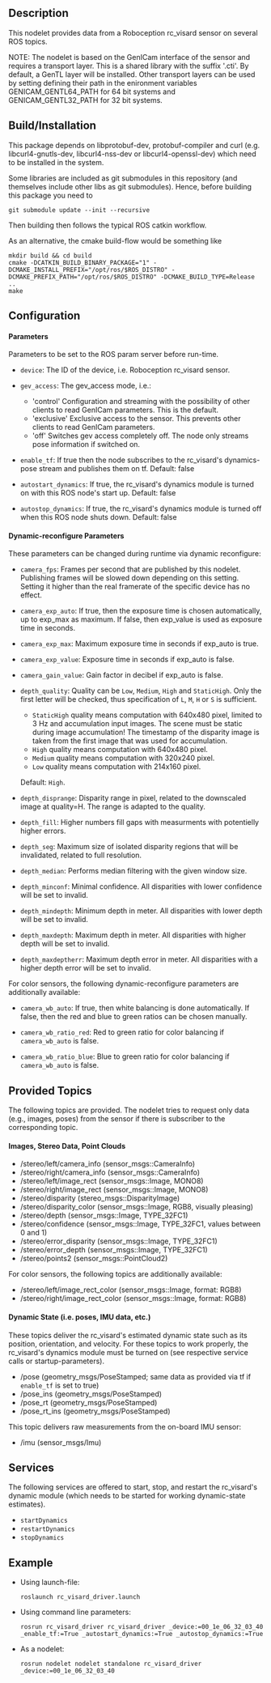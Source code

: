 
Description
-----------

This nodelet provides data from a Roboception rc_visard sensor on several ROS topics.

NOTE: The nodelet is based on the GenICam interface of the sensor and requires
a transport layer. This is a shared library with the suffix '.cti'. By default,
a GenTL layer will be installed. Other transport layers can be used by setting
defining their path in the enironment variables GENICAM_GENTL64_PATH for 64 bit
systems and GENICAM_GENTL32_PATH for 32 bit systems.


Build/Installation
------------------

This package depends on libprotobuf-dev, protobuf-compiler and curl
(e.g. libcurl4-gnutls-dev, libcurl4-nss-dev or libcurl4-openssl-dev) which need to be installed in the system.

Some libraries are included as git submodules in this repository
(and themselves include other libs as git submodules).
Hence, before building this package you need to

    git submodule update --init --recursive

Then building then follows the typical ROS catkin workflow.

As an alternative, the cmake build-flow would be something like

    mkdir build && cd build
    cmake -DCATKIN_BUILD_BINARY_PACKAGE="1" -DCMAKE_INSTALL_PREFIX="/opt/ros/$ROS_DISTRO" -DCMAKE_PREFIX_PATH="/opt/ros/$ROS_DISTRO" -DCMAKE_BUILD_TYPE=Release ..
    make


Configuration
-------------

#### Parameters

Parameters to be set to the ROS param server before run-time.

- `device`: The ID of the device, i.e. Roboception rc_visard sensor.

- `gev_access`:  The gev_access mode, i.e.:
  - 'control'   Configuration and streaming with the possibility of other
                clients to read GenICam parameters. This is the default.
  - 'exclusive' Exclusive access to the sensor. This prevents other clients to
                read GenICam parameters.
  - 'off'       Switches gev access completely off. The node only streams pose
                information if switched on.
                
- `enable_tf`: If true then the node subscribes to the rc_visard's dynamics-pose stream and publishes them on tf.
  Default: false
  
- `autostart_dynamics`: If true, the rc_visard's dynamics module is turned on with this ROS node's
  start up. Default: false
  
- `autostop_dynamics`: If true, the rc_visard's dynamics module is turned off when this ROS node 
  shuts down. Default: false
  
#### Dynamic-reconfigure Parameters
  
  These parameters can be changed during runtime via dynamic reconfigure:
  
  - `camera_fps`: Frames per second that are published by this nodelet. Publishing frames will
    be slowed down depending on this setting. Setting it higher than the real
    framerate of the specific device has no effect.
  
  - `camera_exp_auto`: If true, then the exposure time is chosen automatically, up to exp_max as
    maximum. If false, then exp_value is used as exposure time in seconds.
  
  - `camera_exp_max`: Maximum exposure time in seconds if exp_auto is true.
  
  - `camera_exp_value`: Exposure time in seconds if exp_auto is false.
  
  - `camera_gain_value`: Gain factor in decibel if exp_auto is false.
  
  - `depth_quality`: 
    Quality can be `Low`, `Medium`, `High` and `StaticHigh`. Only the first
    letter will be checked, thus specification of `L`, `M`, `H` or `S` is
    sufficient.
  
    + `StaticHigh` quality means computation with 640x480 pixel, limited to 3 Hz
      and accumulation input images. The scene must be static during image
      accumulation! The timestamp of the disparity image is taken from the first
      image that was used for accumulation.
    + `High` quality means computation with 640x480 pixel.
    + `Medium` quality means computation with 320x240 pixel.
    + `Low` quality means computation with 214x160 pixel.
  
    Default: `High`.
  
  - `depth_disprange`: 
    Disparity range in pixel, related to the downscaled image at quality=H. The
    range is adapted to the quality.
  
  - `depth_fill`: 
    Higher numbers fill gaps with measurments with potentielly higher errors.
  
  - `depth_seg`: 
    Maximum size of isolated disparity regions that will be invalidated,
    related to full resolution.
  
  - `depth_median`: 
    Performs median filtering with the given window size.
  
  - `depth_minconf`: 
    Minimal confidence. All disparities with lower confidence will be set to
    invalid.
  
  - `depth_mindepth`: 
    Minimum depth in meter. All disparities with lower depth will be set to
    invalid.
  
  - `depth_maxdepth`: 
    Maximum depth in meter. All disparities with higher depth will be set to
    invalid.
  
  - `depth_maxdeptherr`: 
    Maximum depth error in meter. All disparities with a higher depth error will
    be set to invalid.
    
For color sensors, the following dynamic-reconfigure parameters are additionally 
available:
  
  - `camera_wb_auto`: If true, then white balancing is done automatically. If 
    false, then the red and blue to green ratios can be chosen manually.
  
  - `camera_wb_ratio_red`:
    Red to green ratio for color balancing if `camera_wb_auto` is false.
  
  - `camera_wb_ratio_blue`: 
    Blue to green ratio for color balancing if `camera_wb_auto` is false.

Provided Topics
---------------

The following topics are provided. The nodelet tries to request only 
data (e.g., images, poses) from the sensor if there is subscriber 
to the corresponding topic.

#### Images, Stereo Data, Point Clouds

- /stereo/left/camera_info (sensor_msgs::CameraInfo)
- /stereo/right/camera_info (sensor_msgs::CameraInfo)
- /stereo/left/image_rect (sensor_msgs::Image, MONO8)
- /stereo/right/image_rect (sensor_msgs::Image, MONO8)
- /stereo/disparity (stereo_msgs::DisparityImage)
- /stereo/disparity_color (sensor_msgs::Image, RGB8, visually pleasing)
- /stereo/depth (sensor_msgs::Image, TYPE_32FC1)
- /stereo/confidence (sensor_msgs::Image, TYPE_32FC1, values between 0 and 1)
- /stereo/error_disparity (sensor_msgs::Image, TYPE_32FC1)
- /stereo/error_depth (sensor_msgs::Image, TYPE_32FC1)
- /stereo/points2 (sensor_msgs::PointCloud2)

For color sensors, the following topics are additionally available:

- /stereo/left/image_rect_color (sensor_msgs::Image, format: RGB8)
- /stereo/right/image_rect_color (sensor_msgs::Image, format: RGB8)

#### Dynamic State (i.e. poses, IMU data, etc.)

These topics deliver the rc_visard's estimated dynamic state such as its
position, orientation, and velocity. For these topics to work properly, 
the rc_visard's dynamics module must be turned on (see respective 
service calls or startup-parameters). 

- /pose (geometry_msgs/PoseStamped; same data as provided via tf if `enable_tf` is set to true)
- /pose_ins (geometry_msgs/PoseStamped)
- /pose_rt (geometry_msgs/PoseStamped)
- /pose_rt_ins (geometry_msgs/PoseStamped)

This topic delivers raw measurements from the on-board IMU sensor:
- /imu (sensor_msgs/Imu)


Services
--------

The following services are offered to start, stop, and restart the rc_visard's
dynamic module (which needs to be started for working dynamic-state estimates).

- `startDynamics`
- `restartDynamics`
- `stopDynamics`



Example
-------

- Using launch-file:

      roslaunch rc_visard_driver.launch

- Using command line parameters:

      rosrun rc_visard_driver rc_visard_driver _device:=00_1e_06_32_03_40 _enable_tf:=True _autostart_dynamics:=True _autostop_dynamics:=True

- As a nodelet:

      rosrun nodelet nodelet standalone rc_visard_driver _device:=00_1e_06_32_03_40

